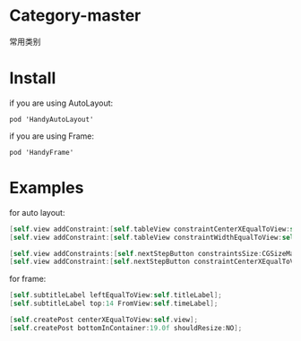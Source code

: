 # Category-master
常用类别
# Install

if you are using AutoLayout:

```
pod 'HandyAutoLayout'
```

if you are using Frame:

```
pod 'HandyFrame'
```


# Examples

for auto layout:

```objective-c
[self.view addConstraint:[self.tableView constraintCenterXEqualToView:self.view]];
[self.view addConstraint:[self.tableView constraintWidthEqualToView:self.view]];

[self.view addConstraints:[self.nextStepButton constraintsSize:CGSizeMake(300.0f, 40.0f)]];
[self.view addConstraint:[self.nextStepButton constraintCenterXEqualToView:self.view]];
```
for frame:

```objective-c
[self.subtitleLabel leftEqualToView:self.titleLabel];
[self.subtitleLabel top:14 FromView:self.timeLabel];

[self.createPost centerXEqualToView:self.view];
[self.createPost bottomInContainer:19.0f shouldResize:NO];
```
